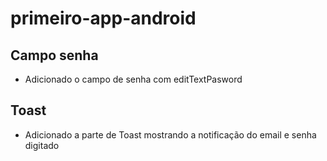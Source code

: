 # primeiro-app-android
## Campo senha
- Adicionado o campo de senha com editTextPasword
## Toast
- Adicionado a parte de Toast mostrando a notificação do email e senha digitado
